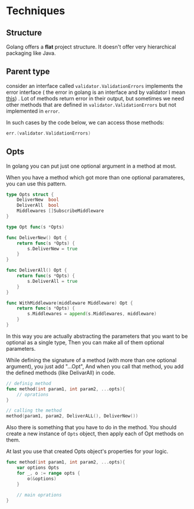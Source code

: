 # Techniques

## Structure

Golang offers a **flat** project structure. It doesn't offer very hierarchical packaging like Java. 

## Parent type 
consider an interface called `validator.ValidationErrors` implements the error interface ( the error in golang is an interface and by validator I mean [this]("github.com/go-playground/validator/v10")) . Lot of methods return error in their output, but sometimes we need other methods that are defined in `validator.ValidationErrors` but not implemented in `error`.

In such cases by the code below, we can access those methods:
```go
err.(validator.ValidationErrors)
```

## Opts
In golang you can put just one optional argument in a method at most.

When you have a method which got more than one optional paramateres, you can use this pattern.

```go
type Opts struct {
	DeliverNew  bool
	DeliverAll  bool
    Middlewares []SubscribeMiddleware
}

type Opt func(s *Opts)

func DeliverNew() Opt {
	return func(s *Opts) {
		s.DeliverNew = true
	}
}

func DeliverAll() Opt {
	return func(s *Opts) {
		s.DeliverAll = true
	}
}

func WithMiddleware(middleware Middleware) Opt {
	return func(s *Opts) {
		s.Middlewares = append(s.Middlewares, middleware)
	}
}
```

In this way you are actually abstracting the parameters that you want to be optional as a single type, Then you can make all of them optional parameters. 

While defining the signature of a method (with more than one optional argument), you just add "...Opt", And when you call that method, you add the defined methods (like DelivarAll) in code. 
```go
// definig method 
func method(int param1, int param2, ...opts){
    // oprations
}

// calling the method
method(param1, param2, DeliverALL(), DeliverNew())
```

Also there is something that you have to do in the method. You should create a new instance of `Opts` object, then apply each of Opt methods on them.

At last you use that created Opts object's properties for your logic.
```go
func method(int param1, int param2, ...opts){
    var options Opts
	for _, o := range opts {
		o(&options)
	}
    
    // main oprations
}
```